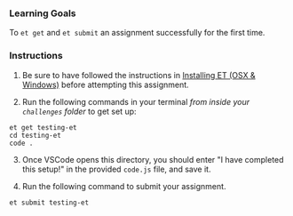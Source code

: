 ### Learning Goals

To `et get` and `et submit` an assignment successfully for the first time.

### Instructions

1. Be sure to have followed the instructions in [Installing ET (OSX & Windows)](https://learn.launchacademy.com/lessons/installing-et-osx-windows) before attempting this assignment.

2. Run the following commands in your terminal _from inside your `challenges` folder_ to get set up:

```no-highlight
et get testing-et
cd testing-et
code .
```

3. Once VSCode opens this directory, you should enter "I have completed this setup!" in the provided `code.js` file, and save it. 

4. Run the following command to submit your assignment.
```no-highlight
et submit testing-et
```